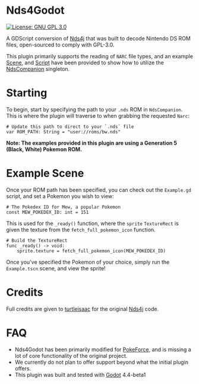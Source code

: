 # Nds4Godot

[![License: GNU GPL 3.0](https://img.shields.io/github/license/RoadrunnerWMC/ndspy.svg?logo=gnu&logoColor=white)](https://www.gnu.org/licenses/gpl-3.0)

A GDScript conversion of [Nds4j](https://github.com/turtleisaac/Nds4j) that was built to decode Nintendo DS ROM files, open-sourced to comply with GPL-3.0.

This plugin primarily supports the reading of `NARC` file types, and an example [Scene](https://github.com/PokeForce/Nds4Godot/blob/main/nds4godot/addons/nds4godot/scenes/example_scene/Example.tscn), and [Script](https://github.com/PokeForce/Nds4Godot/blob/main/nds4godot/addons/nds4godot/scenes/example_scene/Example.gd) have been provided to show how to utilize the [NdsCompanion](https://github.com/PokeForce/Nds4Godot/blob/main/nds4godot/addons/nds4godot/scripts/NdsCompanion.gd) singleton.

# Starting

To begin, start by specifying the path to your `.nds` ROM in `NdsCompanion`. This is where the plugin will traverse to when grabbing the requested `Narc`:

```gdscript
# Update this path to direct to your `.nds` file
var ROM_PATH: String = "user://roms/bw.nds"
```

**Note: The examples provided in this plugin are using a Generation 5 (Black, White) Pokemon ROM.**

# Example Scene

Once your ROM path has been specified, you can check out the `Example.gd` script, and set a Pokemon you wish to view:

```gdscript
# The Pokedex ID for Mew, a popular Pokemon
const MEW_POKEDEX_ID: int = 151
```

This is used for the `_ready()` function, where the `sprite` `TextureRect` is given the texture from the `fetch_full_pokemon_icon` function.

```gdscript
# Build the TextureRect
func _ready() -> void:
	sprite.texture = fetch_full_pokemon_icon(MEW_POKEDEX_ID)
```

Once you've specified the Pokemon of your choice, simply run the `Example.tscn` scene, and view the sprite!

# Credits

Full credits are given to [turtleisaac](https://github.com/turtleisaac) for the original [Nds4j](https://github.com/turtleisaac/Nds4j) code.

# FAQ

- Nds4Godot has been primarily modified for [PokeForce](https://pokeforce.org), and is missing a lot of core functionality of the original project.
- We currently do not plan to offer support beyond what the initial plugin offers.
- This plugin was built and tested with [Godot](https://github.com/godotengine/godot) 4.4-beta1
